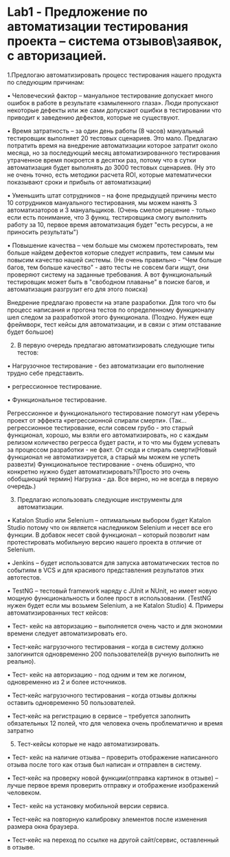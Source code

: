 # Lab1 - Предложение по автоматизации тестирования проекта – система отзывов\заявок, с авторизацией.

1.Предлогаю автоматизировать процесс тестирования нашего продукта по следующим причинам:

•	Человеческий фактор – мануальное тестирование допускает много ошибок в работе в результате «замыленного глаза». Люди пропускают некоторые дефекты или же сами допускают ошибки в тестировании что приводит к заведению дефектов, которые не существуют.

•	Время затратность – за один день работы (8 часов) мануальный тестировщик выполняет 20 тестовых сценариев. Это мало. Предлагаю потратить время на внедрение автоматизации которое затратит около месяца, но за последующий месяц автоматизированного тестирования утраченное время покроется в десятки раз, потому что в сутки автоматизация будет выполнять до 3000 тестовых сценариев. (Ну это не очень точно, есть методики расчета ROI, которые математически показывают сроки и прибыль от автоматизации)

•	Уменьшить штат сотрудников – на фоне предыдущей причины место 10 сотрудников мануального тестирования, мы можем нанять 3 автоматизаторов и 3 мануальщиков. (Очень смелое решение - только если есть понимание, что 3 функц. тестировщика смогу выполнить работу за 10, первое время автоматизация будет "есть ресурсы, а не приносить результаты")

•	Повышение качества – чем больше мы сможем протестировать, тем больше найдем дефектов которые следует исправить, тем самым мы повысим качество нашей системы. (Не очень правильно - "Чем больше багов, тем больше качество" - авто тесты не совсем баги ищут, они проверяют систему на заданные требования. А вот функциональный тестировщик может быть в "свободном плаванье" в поиске багов, и автоматизация разгрузит его для этого поиска)

Внедрение предлагаю провести на этапе разработки. Для того что бы процесс написания и прогона тестов по определенному функционалу шел следом за разработкой этого функционала. (Поздно. Нужен еще фреймворк, тест кейсы для автоматизации, и в связи с этим отставание будет большое)

2. В первую очередь предлагаю автоматизировать следующие типы тестов:

•	Нагрузочное тестирование - без автоматизации его выполнение трудно себе представить.

•	регрессионное тестирование.

•	Функциональное тестирование.

Регрессионное и функционального тестирование помогут нам уберечь проект от эффекта «регрессионной спирали смерти».
(Так... регрессионное тестирование, если совсем грубо - это старый функционал, хорошо, мы взяли его автоматизировать, но с каждым релизом количество регресса будет расти, и то что мы будем успевать за процессом разработки - не факт. От сюда и спираль смерти(Новый функционал не автоматизируется, а старый мы можем не успеть развезти)
Функциональное тестирование - очень обширно, что конкретно нужно будет автоматизировать?(Просто это очень обобщающий термин)
Нагрузка - да. Все верно, но не всегда в первую очередь.)

3. Предлагаю использовать следующие инструменты для автоматизации.

•	Katalon Studio или Selenium – оптимальным выбором будет Katalon Studio потому что он является наследником Selenium и несет все его функции. В добавок несет свой функционал – который позволит нам протестировать мобильную версию нашего проекта в отличие от Selenium.

•	Jenkins – будет использоватся для запуска автоматических тестов по событиям в VCS и для красивого представления результатов этих автотестов.

•	TestNG – тестовый framework наряду с JUnit и NUnit, но имеет новую мощную функциональность и более прост в использовании.
(TestNG нужен будет если мы возьмем Selenium, а не Katalon Studio)
4.  Примеры автоматизированных тест кейсов:

•	Тест- кейс на авторизацию – выполняется очень часто и для экономии времени следует автоматизировать его.

•	Тест-кейс нагрузочного тестирования – когда в систему должно залогинится одновременно 200 пользователей(в ручную выполнить не реально).

•	Тест- кейс на авторизацию -  под одним и тем же логином, одновременно из 2 и более источников.

•	Тест-кейс нагрузочного тестирования – когда отзывы должны оставить одновременно 50 пользователей.

•	Тест-кейс на регистрацию в сервисе – требуется заполнить обязательных 12 полей, что для человека очень проблематично и время затратно

5. Тест-кейсы которые не надо автоматизировать.

•	Тест- кейс на наличие отзыва – проверить отображение написанного отзыва после того как отзыв был написан и отправлен в систему.

•	Тест-кейс на проверку новой функции(отправка картинок в отзыве) – лучше первое время проверить отправку и отображение изображений человеком.

•	Тест- кейс на установку мобильной версии сервиса.

•	Тест-кейс на повторную калибровку элементов после изменения размера окна браузера.

•	Тест-кейс на переход по ссылке на другой сайт/сервис, оставленный в отзыве.
